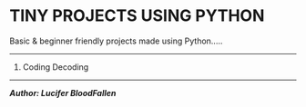 # TINY PROJECTS USING PYTHON

Basic & beginner friendly projects
made using Python.....

---

1. Coding Decoding

---

**_Author: Lucifer BloodFallen_**